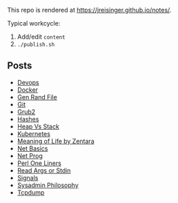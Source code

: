 This repo is rendered at https://jreisinger.github.io/notes/.

Typical workcycle:

1) Add/edit `content`
2) `./publish.sh`

## Posts

* [Devops](content/posts/devops.md)
* [Docker](content/posts/docker.md)
* [Gen Rand File](content/posts/gen_rand_file.md)
* [Git](content/posts/git.md)
* [Grub2](content/posts/grub2.md)
* [Hashes](content/posts/hashes.md)
* [Heap Vs Stack](content/posts/heap-vs-stack.md)
* [Kubernetes](content/posts/kubernetes.md)
* [Meaning of Life by Zentara](content/posts/meaning-of-life-by-zentara.md)
* [Net Basics](content/posts/net-basics.md)
* [Net Prog](content/posts/net-prog.md)
* [Perl One Liners](content/posts/perl-one-liners.md)
* [Read Args or Stdin](content/posts/read-args-or-stdin.md)
* [Signals](content/posts/signals.md)
* [Sysadmin Philosophy](content/posts/sysadmin-philosophy.md)
* [Tcpdump](content/posts/tcpdump.md)
